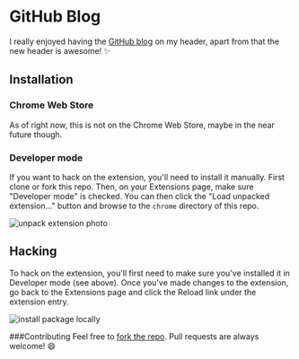 # GitHub Blog

I really enjoyed having the [GitHub blog](https://github.com/blog) on my header, apart from that the new header is awesome! :sparkles:

## Installation

### Chrome Web Store

As of right now, this is not on the Chrome Web Store, maybe in the near future though.

### Developer mode

If you want to hack on the extension, you'll need to install it manually. First clone or fork this repo. Then, on your Extensions page, make sure "Developer mode" is checked. You can then click the "Load unpacked extension..." button and browse to the `chrome` directory of this repo.

![unpack extension photo](http://cl.ly/image/0J0p1H2u0F0E/content)

## Hacking

To hack on the extension, you'll first need to make sure you've installed it in Developer mode (see above). Once you've made changes to the extension, go back to the Extensions page and click the Reload link under the extension entry.

![install package locally](http://cl.ly/image/0L1u3D0R3E0Q/Screen%20Shot%202015-06-11%20at%2016.18.39.png)

###Contributing
Feel free to [fork the repo](https://github.com/tarebyte/github-blog/fork).
Pull requests are always welcome! :smile:
